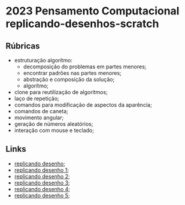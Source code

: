 # 2023 Pensamento Computacional replicando-desenhos-scratch

## Rúbricas

* estruturação algorítmo:
  * decomposição do problemas em partes menores;
  * encontrar padrões nas partes menores;
  * abstração e composição da solução;
  * algorítmo;
* clone para reutilização de algoritmos;
* laço de repetição;
* comandos para modificação de aspectos da aparência;
* comandos de caneta;
* movimento angular;
* geração de números aleatórios;
* interação com mouse e teclado;


## Links
* [replicando desenho](https://scratch.mit.edu/projects/874151459);
* [replicando desenho 1](https://scratch.mit.edu/projects/874406221);
* [replicando desenho 2](https://scratch.mit.edu/projects/874407015);
* [replicando desenho 3](https://scratch.mit.edu/projects/874408360);
* [replicando desenho 4](https://scratch.mit.edu/projects/874408657);
* [replicando desenho 5](https://scratch.mit.edu/projects/874410747);
